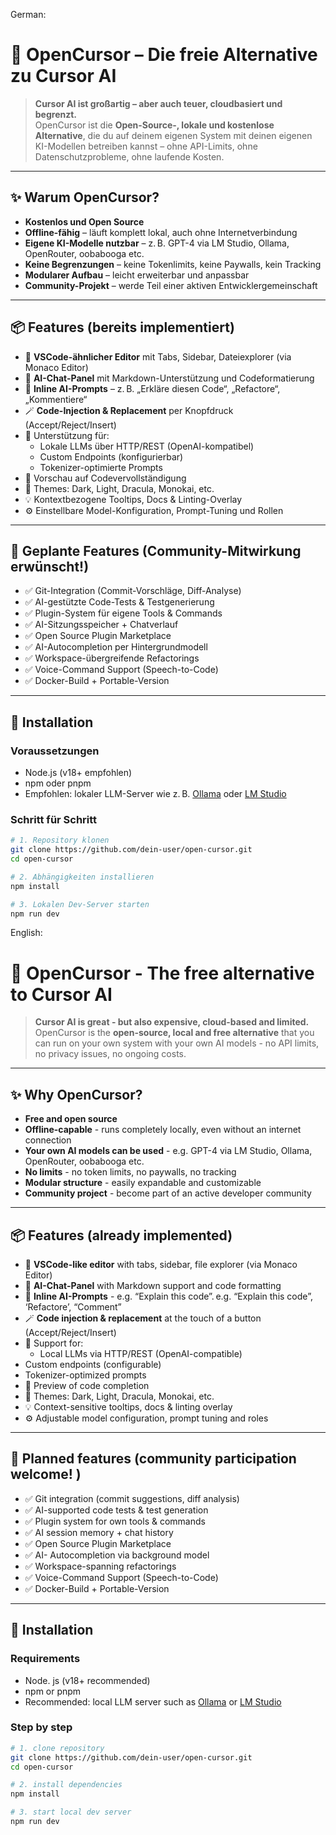 German:

# 🧠 OpenCursor – Die freie Alternative zu Cursor AI

> **Cursor AI ist großartig – aber auch teuer, cloudbasiert und begrenzt.**  
> OpenCursor ist die **Open-Source-, lokale und kostenlose Alternative**, die du auf deinem eigenen System mit deinen eigenen KI-Modellen betreiben kannst – ohne API-Limits, ohne Datenschutzprobleme, ohne laufende Kosten.

---

## ✨ Warum OpenCursor?

- **Kostenlos und Open Source**
- **Offline-fähig** – läuft komplett lokal, auch ohne Internetverbindung
- **Eigene KI-Modelle nutzbar** – z. B. GPT-4 via LM Studio, Ollama, OpenRouter, oobabooga etc.
- **Keine Begrenzungen** – keine Tokenlimits, keine Paywalls, kein Tracking
- **Modularer Aufbau** – leicht erweiterbar und anpassbar
- **Community-Projekt** – werde Teil einer aktiven Entwicklergemeinschaft

---

## 📦 Features (bereits implementiert)

- 🔧 **VSCode-ähnlicher Editor** mit Tabs, Sidebar, Dateiexplorer (via Monaco Editor)
- 💬 **AI-Chat-Panel** mit Markdown-Unterstützung und Codeformatierung
- 🧠 **Inline AI-Prompts** – z. B. „Erkläre diesen Code“, „Refactore“, „Kommentiere“
- 🪄 **Code-Injection & Replacement** per Knopfdruck (Accept/Reject/Insert)
- 🧩 Unterstützung für:
  - Lokale LLMs über HTTP/REST (OpenAI-kompatibel)
  - Custom Endpoints (konfigurierbar)
  - Tokenizer-optimierte Prompts
- 🧪 Vorschau auf Codevervollständigung
- 🎨 Themes: Dark, Light, Dracula, Monokai, etc.
- 💡 Kontextbezogene Tooltips, Docs & Linting-Overlay
- ⚙️ Einstellbare Model-Konfiguration, Prompt-Tuning und Rollen

---

## 🚀 Geplante Features (Community-Mitwirkung erwünscht!)

- ✅ Git-Integration (Commit-Vorschläge, Diff-Analyse)
- ✅ AI-gestützte Code-Tests & Testgenerierung
- ✅ Plugin-System für eigene Tools & Commands
- ✅ AI-Sitzungsspeicher + Chatverlauf
- ✅ Open Source Plugin Marketplace
- ✅ AI-Autocompletion per Hintergrundmodell
- ✅ Workspace-übergreifende Refactorings
- ✅ Voice-Command Support (Speech-to-Code)
- ✅ Docker-Build + Portable-Version

---

## 🔧 Installation

### Voraussetzungen

- Node.js (v18+ empfohlen)
- npm oder pnpm
- Empfohlen: lokaler LLM-Server wie z. B. [Ollama](https://ollama.com/) oder [LM Studio](https://lmstudio.ai/)

### Schritt für Schritt

```bash
# 1. Repository klonen
git clone https://github.com/dein-user/open-cursor.git
cd open-cursor

# 2. Abhängigkeiten installieren
npm install

# 3. Lokalen Dev-Server starten
npm run dev
````
English:

# 🧠 OpenCursor - The free alternative to Cursor AI

> **Cursor AI is great - but also expensive, cloud-based and limited.** 
> OpenCursor is the **open-source, local and free alternative** that you can run on your own system with your own AI models - no API limits, no privacy issues, no ongoing costs.

---

## ✨ Why OpenCursor?

- **Free and open source**
- **Offline-capable** - runs completely locally, even without an internet connection
- **Your own AI models can be used** - e.g. GPT-4 via LM Studio, Ollama, OpenRouter, oobabooga etc.
- **No limits** - no token limits, no paywalls, no tracking
- **Modular structure** - easily expandable and customizable
- **Community project** - become part of an active developer community

---

## 📦 Features (already implemented)

- 🔧 **VSCode-like editor** with tabs, sidebar, file explorer (via Monaco Editor)
- 💬 **AI-Chat-Panel** with Markdown support and code formatting
- 🧠 **Inline AI-Prompts** - e.g. “Explain this code”. e.g. “Explain this code”, ‘Refactore’, “Comment”
- 🪄 **Code injection & replacement** at the touch of a button (Accept/Reject/Insert)
- 🧩 Support for:
  - Local LLMs via HTTP/REST (OpenAI-compatible)
 - Custom endpoints (configurable)
 - Tokenizer-optimized prompts
- 🧪 Preview of code completion
- 🎨 Themes: Dark, Light, Dracula, Monokai, etc.
- 💡 Context-sensitive tooltips, docs & linting overlay
- ⚙️ Adjustable model configuration, prompt tuning and roles

---

## 🚀 Planned features (community participation welcome! )

- ✅ Git integration (commit suggestions, diff analysis)
- ✅ AI-supported code tests & test generation
- ✅ Plugin system for own tools & commands
- ✅ AI session memory + chat history
- ✅ Open Source Plugin Marketplace
- ✅ AI- Autocompletion via background model
- ✅ Workspace-spanning refactorings
- ✅ Voice-Command Support (Speech-to-Code)
- ✅ Docker-Build + Portable-Version

---

## 🔧 Installation

### Requirements

- Node. js (v18+ recommended)
- npm or pnpm
- Recommended: local LLM server such as [Ollama](https://ollama.com/) or [LM Studio](https://lmstudio.ai/)

### Step by step

```bash
# 1. clone repository
git clone https://github.com/dein-user/open-cursor.git
cd open-cursor

# 2. install dependencies
npm install

# 3. start local dev server
npm run dev
